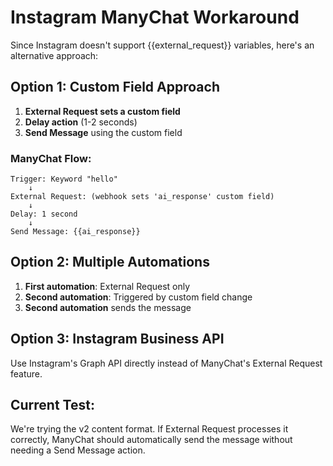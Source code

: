 # Instagram ManyChat Workaround

Since Instagram doesn't support {{external_request}} variables, here's an alternative approach:

## Option 1: Custom Field Approach

1. **External Request sets a custom field**
2. **Delay action** (1-2 seconds)
3. **Send Message** using the custom field

### ManyChat Flow:
```
Trigger: Keyword "hello"
    ↓
External Request: (webhook sets 'ai_response' custom field)
    ↓
Delay: 1 second
    ↓
Send Message: {{ai_response}}
```

## Option 2: Multiple Automations

1. **First automation**: External Request only
2. **Second automation**: Triggered by custom field change
3. **Second automation** sends the message

## Option 3: Instagram Business API

Use Instagram's Graph API directly instead of ManyChat's External Request feature.

## Current Test:

We're trying the v2 content format. If External Request processes it correctly, ManyChat should automatically send the message without needing a Send Message action.